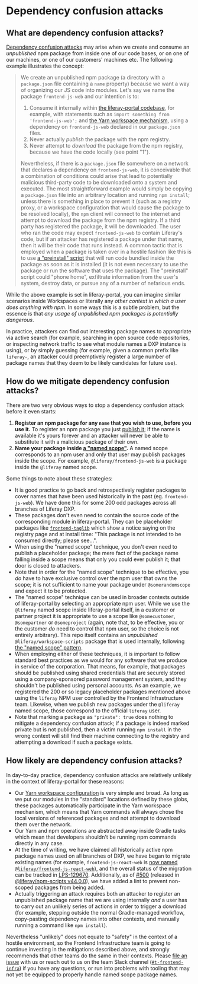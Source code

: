# Dependency confusion attacks

## What are dependency confusion attacks?

[Dependency confusion attacks](https://medium.com/@alex.birsan/dependency-confusion-4a5d60fec610) may arise when we create and consume an _unpublished_ npm package from inside one of our code bases, or on one of our machines, or one of our customers' machines etc. The following example illustrates the concept:

> We create an unpublished npm package (a directory with a `package.json` file containing a `name` property) because we want a way of organizing our JS code into modules. Let's say we name the package `frontend-js-web` and our intention is to:
>
> 1. Consume it internally within [the liferay-portal codebase](https://github.com/liferay/liferay-portal), for example, with statements such as `import something from 'frontend-js-web';` and [the Yarn workspace mechanism](https://classic.yarnpkg.com/en/docs/workspaces/), using a dependency on `frontend-js-web` declared in our `package.json` files.
> 2. Never actually _publish_ the package with the npm registry.
> 3. Never attempt to _download_ the package from the npm registry, because we have the code locally (see point "1").
>
> Nevertheless, if there is a `package.json` file somewhere on a network that declares a dependency on `frontend-js-web`, it is conceivable that a combination of conditions could arise that lead to potentially malicious third-party code to be downloaded onto a system and executed. The most straightforward example would simply be copying a `package.json` file into an arbitrary location and running `npm install`; unless there is something in place to prevent it (such as a registry proxy, or a workspace configuration that would cause the package to be resolved locally), the `npm` client will connect to the internet and attempt to download the package from the npm registry. If a third party has registered the package, it will be downloaded. The user who ran the code may expect `frontend-js-web` to contain Liferay's code, but if an attacker has registered a package under that name, then it will be their code that runs instead. A common tactic that is employed when a package is taken over in a hostile fashion like this is to use [a "preinstall" script](https://docs.npmjs.com/cli/v7/using-npm/scripts) that will run code bundled inside the package as soon as it is installed (it is not even necessary to use the package or run the software that uses the package). The "preinstall" script could "phone home", exfiltrate information from the user's system, destroy data, or pursue any of a number of nefarious ends.

While the above example is set in liferay-portal, you can imagine similar scenarios inside Workspaces or literally any _other context in which a user does anything with npm_. In some ways this is a subtle problem, but the essence is that _any usage of unpublished npm packages is potentially dangerous_.

In practice, attackers can find out interesting package names to appropriate via active search (for example, searching in open source code repositories, or inspecting network traffic to see what module names a DXP instance is using), or by simply guessing (for example, given a common prefix like `liferay-`, an attacker could preemptively register a large number of package names that they deem to be likely candidates for future use).

## How do we mitigate dependency confusion attacks?

There are two very obvious ways to stop a dependency confusion attack before it even starts:

1. **Register an npm package for any `name` that you wish to use, before you use it.** To register an npm package you just [publish it](https://docs.npmjs.com/cli/v7/commands/npm-publish); if the name is available it's yours forever and an attacker will never be able to substitute it with a malicious package of their own.
2. **Name your package inside [a "named scope"](https://docs.npmjs.com/cli/v7/using-npm/scope).** A named scope corresponds to an npm user and only that user may publish packages inside the scope. For example, `@liferay/frontend-js-web` is a package inside the `@liferay` named scope.

Some things to note about these strategies:

-   It is good practice to go back and retrospectively register packages to cover names that have been used historically in the past (eg. `frontend-js-web`). We have done this for some 200 odd packages across all branches of Liferay DXP.
-   These packages don't even need to contain the source code of the corresponding module in liferay-portal. They can be placeholder packages like [`frontend-taglib`](https://www.npmjs.com/package/frontend-taglib) which show a notice saying on the registry page and at install time: "This package is not intended to be consumed directly; please see...".
-   When using the "named scope" technique, you don't even need to publish a placeholder package; the mere fact of the package name falling inside a scope means that only you could ever publish it; that door is closed to attackers.
-   Note that in order for the "named scope" technique to be effective, you _do_ have to have exclusive control over the npm user that owns the scope; it is not sufficient to name your package under `@somerandomscope` and expect it to be protected.
-   The "named scope" technique can be used in broader contexts outside of liferay-portal by selecting an appropriate npm user. While we use the `@liferay` named scope inside liferay-portal itself, in a customer or partner project it is appropriate to use a scope like `@somecustomer`, `@somepartner` or `@someproject` (again, note that, to be effective, you or the customer _do_ need to control that npm user, so the choice is not entirely arbitrary). This repo itself contains an _unpublished_ `@liferay/workspace-scripts` package that is used internally, following [the "named scope" pattern](https://github.com/liferay/liferay-frontend-projects/blob/3a664d7ace9cb56d3134439d9ef74327c6da6a17/support/packages/workspace-scripts/package.json#L8).
-   When employing either of these techniques, it is important to follow standard best practices as we would for any software that we produce in service of the corporation. That means, for example, that packages should be published using shared credentials that are securely stored using a company-sponsored password management system, and they shouldn't be published using personal accounts. As an example, we registered the 200 or so legacy placeholder packages mentioned above using the `liferay` NPM user controlled by the Frontend Infrastructure team. Likewise, when we publish new packages under the `@liferay` named scope, those correspond to the official `liferay` user.
-   Note that marking a package as `"private": true` does nothing to mitigate a dependency confusion attack; if a package is indeed marked private but is not published, then a victim running `npm install` in the wrong context will still find their machine connecting to the registry and attempting a download if such a package exists.

## How likely are dependency confusion attacks?

In day-to-day practice, dependency confusion attacks are relatively unlikely in the context of liferay-portal for these reasons:

-   Our [Yarn workspace configuration](https://github.com/liferay/liferay-portal/blob/86ede804ce42ff073f9e2dc1df708a8945cdeaad/modules/package.json#L17-L25) is very simple and broad. As long as we put our modules in the "standard" locations defined by these globs, these packages automatically participate in the Yarn workspace mechanism, which means that Yarn commands will always chose the local versions of referenced packages and not attempt to download them over the network.
-   Our Yarn and npm operations are abstracted away inside Gradle tasks which mean that developers shouldn't be running npm commands directly in any case.
-   At the time of writing, we have claimed all historically active npm package names used on all branches of DXP, we have began to migrate existing names (for example, `frontend-js-react-web` is [now named `@liferay/frontend-js-react-web`](https://github.com/liferay/liferay-portal/blob/86ede804ce42ff073f9e2dc1df708a8945cdeaad/modules/apps/frontend-js/frontend-js-react-web/package.json#L17)), and the overall status of the migration can be tracked in [LPS-129670](https://issues.liferay.com/browse/LPS-129670). Additionally, as of [#500](https://github.com/liferay/liferay-frontend-projects/pull/500) (released in [@liferay/npm-scripts v44.0.0](https://github.com/liferay/liferay-frontend-projects/releases/tag/npm-scripts%2Fv44.0.0)), we have added a lint to prevent non-scoped packages from being added.
-   Actually triggering an attack requires both an attacker to register an unpublished package name that we are using internally _and_ a user has to carry out an unlikely series of actions in order to trigger a download (for example, stepping outside the normal Gradle-managed workflow, copy-pasting dependency names into other contexts, and manually running a command like `npm install`).

Nevertheless "unlikely" does not equate to "safety" in the context of a hostile environment, so the Frontend Infrastructure team is going to continue investing in the mitigations described above, and strongly recommends that other teams do the same in their contexts. Please [file an issue](https://github.com/liferay/liferay-frontend-projects/issues/new/choose) with us or reach out to us on the team Slack channel ([`#t-frontend-infra`](https://liferay.slack.com/archives/CNBG06JS3)) if you have any questions, or run into problems with tooling that may not yet be equipped to properly handle named scope package names.
